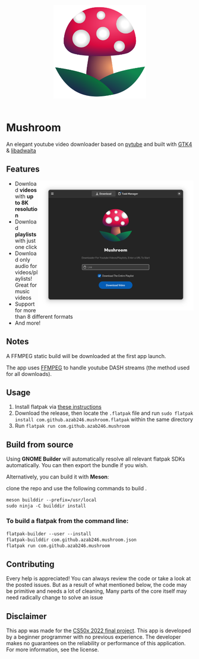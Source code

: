 <p align="center">
  <img src="https://raw.githubusercontent.com/azab246/Mushroom/Main/src/res/Mushroom.svg" height="250px" vspace="20px" alt="Mushroom logo">
</p>
 
# Mushroom 
An elegant youtube video downloader based on [pytube](https://github.com/pytube/pytube) and built with [GTK4](https://github.com/GNOME/pygobject) & [libadwaita](https://gitlab.gnome.org/GNOME/libadwaita)

## Features
<img src="https://raw.githubusercontent.com/azab246/Mushroom/Main/Screenshots/01-dark-prealpha.png" height="350px" align="right" alt="Main menu screenshot">

- Download __videos__ with __up to 8K resolution__
- Download __playlists__ with just one click
- Download only audio for videos/playlists! Great for music videos
- Support for more than 8 different formats
- And more!

## Notes
A FFMPEG static build will be downloaded at the first app launch.

The app uses [FFMPEG](https://ffmpeg.org/) to handle youtube DASH streams (the method used for all downloads).

## Usage
1. Install flatpak via [these instructions](https://flatpak.org/setup/)
2. Download the release, then locate the `.flatpak` file and run `sudo flatpak install com.github.azab246.mushroom.flatpak` within the same directory
3. Run `flatpak run com.github.azab246.mushroom`

## Build from source

Using __GNOME Builder__ will automatically resolve all relevant flatpak SDKs automatically. You can then export the bundle if you wish.

Alternatively, you can build it with __Meson__:

 clone the repo and use the following commands to build .

    meson builddir --prefix=/usr/local
    sudo ninja -C builddir install

### To build a flatpak from the command line:


    flatpak-builder --user --install 
    flatpak-builddir com.github.azab246.mushroom.json
    flatpak run com.github.azab246.mushroom

## Contributing

Every help is appreciated! You can always review the code or take a look at the posted issues. But as a result of what mentioned below, the code may be primitive and needs a lot of cleaning, Many parts of the core itself may need radically change to solve an issue

## Disclaimer
This app was made for the [CS50x 2022 final project](https://cs50.harvard.edu/x/2022/).
This app is developed by a beginner programmer with no previous experience. The developer makes no guarantees on the reliability or performance of this application. For more information, see the license.
